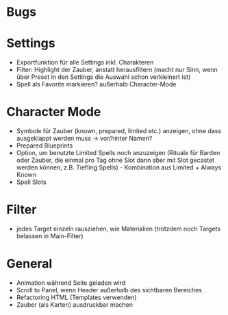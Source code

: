 # Bugs

# Settings
- Exportfunktion für alle Settings inkl. Charakteren
- Filter: Highlight der Zauber, anstatt herausfiltern (macht nur Sinn, wenn über Preset in den Settings die Auswahl schon verkleinert ist)
- Spell als Favorite markieren? außerhalb Character-Mode

# Character Mode
- Symbole für Zauber (known, prepared, limited etc.) anzeigen, ohne dass ausgeklappt werden muss -> vor/hinter Namen?
- Prepared Blueprints
- Option, um benutzte Limited Spells noch anzuzeigen (Rituale für Barden oder Zauber, die einmal pro Tag ohne Slot dann aber mit Slot gecastet werden können, z.B. Tiefling Spells) - Kombination aus Limited + Always Known
- Spell Slots

# Filter
- jedes Target einzeln rausziehen, wie Materialien (trotzdem noch Targets belassen in Main-Filter)

# General
- Animation während Seite geladen wird
- Scroll to Panel, wenn Header außerhalb des sichtbaren Bereiches
- Refactoring HTML (Templates verwenden)
- Zauber (als Karten) ausdruckbar machen